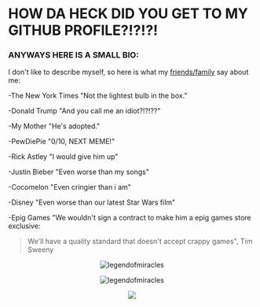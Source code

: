 # HOW DA HECK DID YOU GET TO MY GITHUB PROFILE?!?!?!
### ANYWAYS HERE IS A SMALL BIO:
 I don't like to describe myself, so here is what my [friends/family](https://www.youtube.com/watch?v=-QRR7TPQizI) say about me:

 -The New York Times "Not the lightest bulb in the box."

 -Donald Trump "And you call me an idiot?!?!??"

 -My Mother "He's adopted."

 -PewDiePie "0/10, NEXT MEME!"

 -Rick Astley "I would give him up"

 -Justin Bieber "Even worse than my songs"

 -Cocomelon "Even cringier than i am"

  -Disney "Even worse than our latest Star Wars film"

 -Epig Games "We wouldn't sign a contract to make him a epig games store exclusive:
 > We'll have a quality standard that doesn't accept crappy games", Tim Sweeny


<p align="center"> <img src="https://komarev.com/ghpvc/?username=legendofmiracles" alt="legendofmiracles" /> </p> <p align="center"> <img src="https://github-readme-stats.vercel.app/api?username=alx365&show_icons=true&theme=radical" alt="legendofmiracles" /> 
</p> 
<p align="center">
    <img src="https://github-readme-stats.vercel.app/api/top-langs/?username=legendofmiracles&theme=radical" />
</p>

